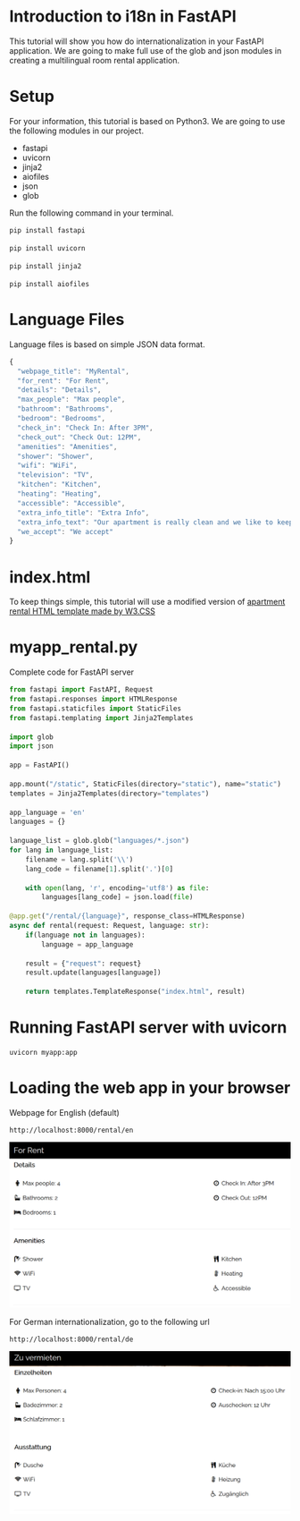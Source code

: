 # Introduction to i18n in FastAPI
This tutorial will show you how do internationalization in your FastAPI application. We are going to make full use of the glob and json modules in creating a multilingual room rental application.

# Setup
For your information, this tutorial is based on Python3. We are going to use the following modules in our project.
* fastapi
* uvicorn
* jinja2
* aiofiles
* json
* glob

Run the following command in your terminal.

    pip install fastapi

    pip install uvicorn

    pip install jinja2

    pip install aiofiles

# Language Files
Language files is based on simple JSON data format.

```js
{
  "webpage_title": "MyRental",
  "for_rent": "For Rent",
  "details": "Details",
  "max_people": "Max people",
  "bathroom": "Bathrooms",
  "bedroom": "Bedrooms",
  "check_in": "Check In: After 3PM",
  "check_out": "Check Out: 12PM",
  "amenities": "Amenities",
  "shower": "Shower",
  "wifi": "WiFi",
  "television": "TV",
  "kitchen": "Kitchen",
  "heating": "Heating",
  "accessible": "Accessible",
  "extra_info_title": "Extra Info",
  "extra_info_text": "Our apartment is really clean and we like to keep it that way. Enjoy the beautiful scenery around the building.",
  "we_accept": "We accept"
}
```

# index.html
To keep things simple, this tutorial will use a modified version of [apartment rental HTML template made by W3.CSS](https://www.w3schools.com/w3css/tryw3css_templates_apartment_rental.htm)

# myapp_rental.py
Complete code for FastAPI server

```python
from fastapi import FastAPI, Request
from fastapi.responses import HTMLResponse
from fastapi.staticfiles import StaticFiles
from fastapi.templating import Jinja2Templates

import glob
import json

app = FastAPI()

app.mount("/static", StaticFiles(directory="static"), name="static")
templates = Jinja2Templates(directory="templates")

app_language = 'en'
languages = {}

language_list = glob.glob("languages/*.json")
for lang in language_list:
    filename = lang.split('\\')
    lang_code = filename[1].split('.')[0]

    with open(lang, 'r', encoding='utf8') as file:
        languages[lang_code] = json.load(file)

@app.get("/rental/{language}", response_class=HTMLResponse)
async def rental(request: Request, language: str):
    if(language not in languages):
        language = app_language

    result = {"request": request}
    result.update(languages[language])

    return templates.TemplateResponse("index.html", result)
```

# Running FastAPI server with uvicorn

    uvicorn myapp:app

# Loading the web app in your browser
Webpage for English (default)

    http://localhost:8000/rental/en

![Example of web page output in English](myapp-rental-en.png)

For German internationalization, go to the following url

    http://localhost:8000/rental/de

![Example of web page output in German](myapp-rental-de.png)
